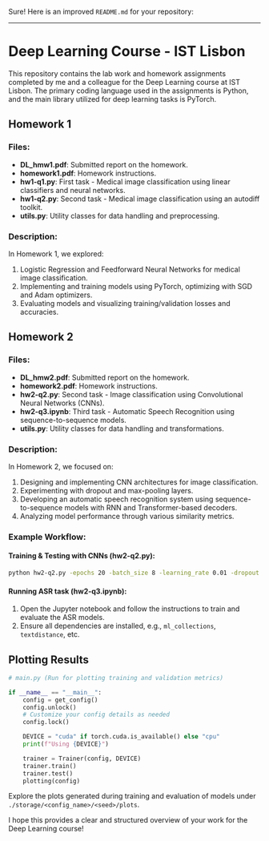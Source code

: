 Sure! Here is an improved `README.md` for your repository:

---

# Deep Learning Course - IST Lisbon

This repository contains the lab work and homework assignments completed by me and a colleague for the Deep Learning course at IST Lisbon. The primary coding language used in the assignments is Python, and the main library utilized for deep learning tasks is PyTorch.

## Homework 1

### Files:
- **DL_hmw1.pdf**: Submitted report on the homework.
- **homework1.pdf**: Homework instructions.
- **hw1-q1.py**: First task - Medical image classification using linear classifiers and neural networks.
- **hw1-q2.py**: Second task - Medical image classification using an autodiff toolkit.
- **utils.py**: Utility classes for data handling and preprocessing.

### Description:
In Homework 1, we explored:
1. Logistic Regression and Feedforward Neural Networks for medical image classification.
2. Implementing and training models using PyTorch, optimizing with SGD and Adam optimizers.
3. Evaluating models and visualizing training/validation losses and accuracies.

## Homework 2

### Files:
- **DL_hmw2.pdf**: Submitted report on the homework.
- **homework2.pdf**: Homework instructions.
- **hw2-q2.py**: Second task - Image classification using Convolutional Neural Networks (CNNs).
- **hw2-q3.ipynb**: Third task - Automatic Speech Recognition using sequence-to-sequence models.
- **utils.py**: Utility classes for data handling and transformations.

### Description:
In Homework 2, we focused on:
1. Designing and implementing CNN architectures for image classification.
2. Experimenting with dropout and max-pooling layers.
3. Developing an automatic speech recognition system using sequence-to-sequence models with RNN and Transformer-based decoders.
4. Analyzing model performance through various similarity metrics.

### Example Workflow:

#### Training & Testing with CNNs (hw2-q2.py):
```bash
python hw2-q2.py -epochs 20 -batch_size 8 -learning_rate 0.01 -dropout 0.7 -optimizer adam
```

#### Running ASR task (hw2-q3.ipynb):
1. Open the Jupyter notebook and follow the instructions to train and evaluate the ASR models.
2. Ensure all dependencies are installed, e.g., `ml_collections`, `textdistance`, etc.

## Plotting Results

```python
# main.py (Run for plotting training and validation metrics)

if __name__ == "__main__":
    config = get_config()
    config.unlock()
    # Customize your config details as needed
    config.lock()

    DEVICE = "cuda" if torch.cuda.is_available() else "cpu"
    print(f"Using {DEVICE}")

    trainer = Trainer(config, DEVICE)
    trainer.train()
    trainer.test()
    plotting(config)
```

Explore the plots generated during training and evaluation of models under `./storage/<config_name>/<seed>/plots`.

I hope this provides a clear and structured overview of your work for the Deep Learning course!
